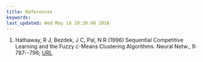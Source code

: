 ```yaml
---
title: References
keywords: 
last_updated: Wed May 18 20:20:48 2016
---
```

 
1. Hathaway, R J, Bezdek, J C, Pal, N R (1996) Sequential Competitive Learning and the Fuzzy c-Means Clustering Algorithms. Neural Netw., 9: 787--796; [URL](http://www.hubmed.org/display.cgi?uids=12662563)
